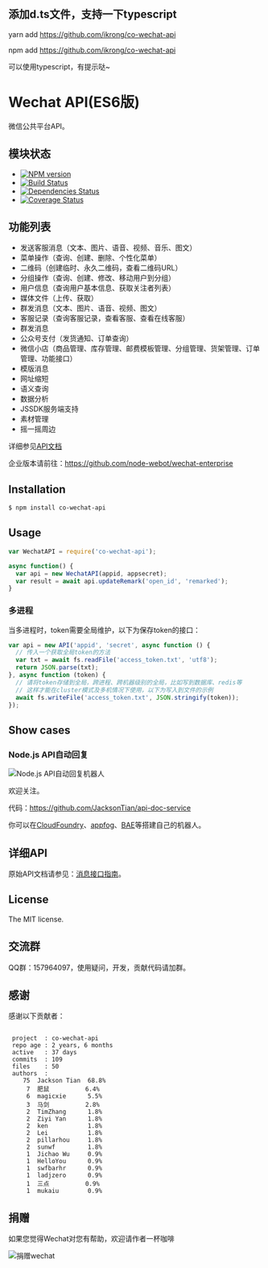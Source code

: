 ## 添加d.ts文件，支持一下typescript

yarn add https://github.com/ikrong/co-wechat-api

npm add https://github.com/ikrong/co-wechat-api

可以使用typescript，有提示哒~

Wechat API(ES6版)
===========
微信公共平台API。

## 模块状态
- [![NPM version](https://badge.fury.io/js/co-wechat-api.png)](http://badge.fury.io/js/co-wechat-api)
- [![Build Status](https://travis-ci.org/node-webot/co-wechat-api.png?branch=master)](https://travis-ci.org/node-webot/co-wechat-api)
- [![Dependencies Status](https://david-dm.org/node-webot/co-wechat-api.png)](https://david-dm.org/node-webot/co-wechat-api)
- [![Coverage Status](https://coveralls.io/repos/node-webot/co-wechat-api/badge.png)](https://coveralls.io/r/node-webot/co-wechat-api)

## 功能列表
- 发送客服消息（文本、图片、语音、视频、音乐、图文）
- 菜单操作（查询、创建、删除、个性化菜单）
- 二维码（创建临时、永久二维码，查看二维码URL）
- 分组操作（查询、创建、修改、移动用户到分组）
- 用户信息（查询用户基本信息、获取关注者列表）
- 媒体文件（上传、获取）
- 群发消息（文本、图片、语音、视频、图文）
- 客服记录（查询客服记录，查看客服、查看在线客服）
- 群发消息
- 公众号支付（发货通知、订单查询）
- 微信小店（商品管理、库存管理、邮费模板管理、分组管理、货架管理、订单管理、功能接口）
- 模版消息
- 网址缩短
- 语义查询
- 数据分析
- JSSDK服务端支持
- 素材管理
- 摇一摇周边

详细参见[API文档](http://doxmate.cool/node-webot/co-wechat-api/api.html)

企业版本请前往：<https://github.com/node-webot/wechat-enterprise>

## Installation

```sh
$ npm install co-wechat-api
```

## Usage

```js
var WechatAPI = require('co-wechat-api');

async function() {
  var api = new WechatAPI(appid, appsecret);
  var result = await api.updateRemark('open_id', 'remarked');
}
```

### 多进程
当多进程时，token需要全局维护，以下为保存token的接口：

```js
var api = new API('appid', 'secret', async function () {
  // 传入一个获取全局token的方法
  var txt = await fs.readFile('access_token.txt', 'utf8');
  return JSON.parse(txt);
}, async function (token) {
  // 请将token存储到全局，跨进程、跨机器级别的全局，比如写到数据库、redis等
  // 这样才能在cluster模式及多机情况下使用，以下为写入到文件的示例
  await fs.writeFile('access_token.txt', JSON.stringify(token));
});
```

## Show cases
### Node.js API自动回复

![Node.js API自动回复机器人](http://nodeapi.diveintonode.org/assets/qrcode.jpg)

欢迎关注。

代码：<https://github.com/JacksonTian/api-doc-service>

你可以在[CloudFoundry](http://www.cloudfoundry.com/)、[appfog](https://www.appfog.com/)、[BAE](http://developer.baidu.com/wiki/index.php?title=docs/cplat/rt/node.js)等搭建自己的机器人。

## 详细API
原始API文档请参见：[消息接口指南](http://mp.weixin.qq.com/wiki/index.php?title=消息接口指南)。
## License
The MIT license.

## 交流群
QQ群：157964097，使用疑问，开发，贡献代码请加群。

## 感谢
感谢以下贡献者：

```

 project  : co-wechat-api
 repo age : 2 years, 6 months
 active   : 37 days
 commits  : 109
 files    : 50
 authors  :
    75  Jackson Tian  68.8%
     7  肥鼠          6.4%
     6  magicxie      5.5%
     3  马剑          2.8%
     2  TimZhang      1.8%
     2  Ziyi Yan      1.8%
     2  ken           1.8%
     2  Lei           1.8%
     2  pillarhou     1.8%
     2  sunwf         1.8%
     1  Jichao Wu     0.9%
     1  HelloYou      0.9%
     1  swfbarhr      0.9%
     1  ladjzero      0.9%
     1  三点          0.9%
     1  mukaiu        0.9%

```

## 捐赠
如果您觉得Wechat对您有帮助，欢迎请作者一杯咖啡

![捐赠wechat](https://cloud.githubusercontent.com/assets/327019/2941591/2b9e5e58-d9a7-11e3-9e80-c25aba0a48a1.png)

